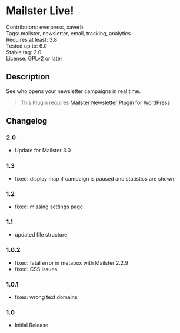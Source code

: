 # Mailster Live!

Contributors: everpress, xaverb  
Tags: mailster, newsletter, email, tracking, analytics  
Requires at least: 3.8  
Tested up to: 6.0  
Stable tag: 2.0  
License: GPLv2 or later

## Description

See who opens your newsletter campaigns in real time.

> This Plugin requires [Mailster Newsletter Plugin for WordPress](https://mailster.co/?utm_campaign=wporg&utm_source=wordpress.org&utm_medium=readme&utm_term=Mailster+Live)

## Changelog

### 2.0

-   Update for Mailster 3.0

### 1.3

-   fixed: display map if campaign is paused and statistics are shown

### 1.2

-   fixed: missing settings page

### 1.1

-   updated file structure

### 1.0.2

-   fixed: fatal error in metabox with Mailster 2.2.9
-   fixed: CSS issues

### 1.0.1

-   fixes: wrong text domains

### 1.0

-   Initial Release
